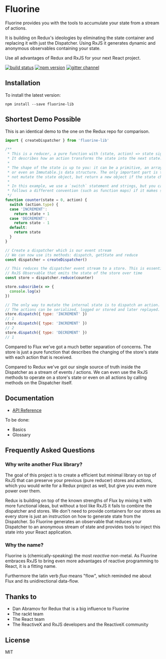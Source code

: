 # Fluorine

Fluorine provides you with the tools to accumulate your state from a stream of
actions.

It is building on Redux's ideologies by eliminating the state container and
replacing it with just the Dispatcher. Using RxJS it generates dynamic and
anonymous observables containing your state.

Use all advantages of Redux and RxJS for your next React project.

[![build status](https://img.shields.io/travis/philplckthun/fluorine/master.svg)](https://travis-ci.org/philplckthun/fluorine)
[![npm version](https://img.shields.io/npm/v/fluorine-lib.svg)](https://www.npmjs.com/package/fluorine-lib)
[![gitter channel](https://badges.gitter.im/Join%20Chat.svg)](https://gitter.im/philplckthun/fluorine?utm_source=badge&utm_medium=badge&utm_campaign=pr-badge&utm_content=badge)

## Installation

To install the latest version:

```
npm install --save fluorine-lib
```

## Shortest Demo Possible

This is an identical demo to the one on the Redux repo for comparison.

```js
import { createDispatcher } from 'fluorine-lib'

/**
 * This is a reducer, a pure function with (state, action) => state signature.
 * It describes how an action transforms the state into the next state.
 *
 * The shape of the state is up to you: it can be a primitive, an array, an object,
 * or even an Immutable.js data structure. The only important part is that you should
 * not mutate the state object, but return a new object if the state changes.
 *
 * In this example, we use a `switch` statement and strings, but you can use a helper that
 * follows a different convention (such as function maps) if it makes sense for your project.
 */
function counter(state = 0, action) {
  switch (action.type) {
  case 'INCREMENT':
    return state + 1
  case 'DECREMENT':
    return state - 1
  default:
    return state
  }
}

// Create a dispatcher which is our event stream
// We can now use its methods: dispatch, getState and reduce
const dispatcher = createDispatcher()

// This reduces the dispatcher event stream to a store. This is essentially an
// RxJS Observable that emits the state of the store over time
const store = dispatcher.reduce(counter)

store.subscribe(x => {
  console.log(x)
})

// The only way to mutate the internal state is to dispatch an action.
// The actions can be serialized, logged or stored and later replayed.
store.dispatch({ type: 'INCREMENT' })
// 1
store.dispatch({ type: 'INCREMENT' })
// 2
store.dispatch({ type: 'DECREMENT' })
// 1
```

Compared to Flux we've got a much better separation of concerns. The store is
just a pure function that describes the changing of the store's state with each
action that is received.

Compared to Redux we've got our single source of truth inside the Dispatcher as
a stream of events / actions. We can even use the RxJS methods to operate on a
store's state or even on all actions by calling methods on the Dispatcher itself.

## Documentation

* [API Reference](docs/api/README.md)

To be done:

* Basics
* Glossary

## Frequently Asked Questions

### Why write another Flux library?

The goal of this project is to create a efficient but minimal library on top
of RxJS that can preserve your previous (pure reducer) stores and actions, which
you would write for a Redux project as well, but give you even more power over
them.

Redux is building on top of the known strengths of Flux by mixing it with more
functional ideas, but without a tool like RxJS it fails to combine the
dispatcher and stores. We don't need to provide containers for our stores as
every store is just an instruction on how to generate state from the
Dispatcher. So Fluorine generates an observable that reduces your Dispatcher
to an anonymous stream of state and provides tools to inject this state into
your React application.

### Why the name?

Fluorine is (chemically-speaking) the most *reactive* non-metal. As Fluorine
embraces RxJS to bring even more advantages of reactive programming to React, it
is a fitting name.

Furthermore the latin verb *fluo* means "flow", which reminded me about Flux and
its unidirectional data-flow.

## Thanks to

* Dan Abramov for Redux that is a big influence to Fluorine
* The rackt team
* The React team
* The ReactiveX and RxJS developers and the ReactiveX community

## License

MIT
